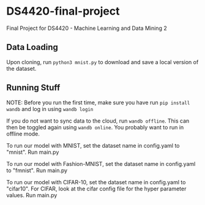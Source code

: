 # DS4420-final-project
Final Project for DS4420 - Machine Learning and Data Mining 2


## Data Loading

Upon cloning, run `python3 mnist.py` to download and save a local version of the dataset. 

## Running Stuff

NOTE: Before you run the first time, make sure you have run `pip install wandb` and log in
using `wandb login` 

If you do not want to sync data to the cloud, run `wandb offline`. This can then be toggled again
using `wandb online`. You probably want to run in offline mode. 

To run our model with MNIST, set the dataset name in config.yaml to "mnist".
Run main.py

To run our model with Fashion-MNIST, set the dataset name in config.yaml to "fmnist".
Run main.py

To run our model with CIFAR-10, set the dataset name in config.yaml to "cifar10". 
For CIFAR, look at the cifar config file for the hyper parameter values. 
Run main.py
